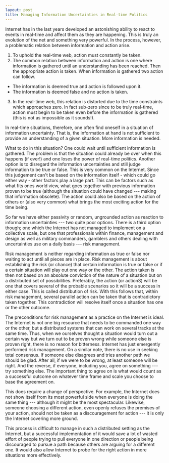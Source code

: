 ```yaml
---
layout: post
title: Managing Information Uncertainties in Real-time Politics
---
```


Internet has in the last years developed an astonishing ability to react to events in real-time and affect them as they are happening. This is truly an evolution of the net and something very powerful. In the process, however, a problematic relation between information and action arise. 

1. To uphold the real-time web, action must constantly be taken.
2. The common relation between information and action is one where information is gathered until an understanding has been reached. Then the appropriate action is taken. When information is gathered two action can follow.
 * The information is deemed true and action is followed upon it.
 * The information is deemed false and no action is taken.
3. In the real-time web, this relation is distorted due to the time constraints which approaches zero. In fact sub-zero since to be truly real-time, action must begin to be taken even before the information is gathered (this is not as impossible as it sounds!).

In real-time situations, therefore, one often find oneself in a situation of information uncertainty. That is, the information at hand is not sufficient to provide an understanding of a given situation. More information is needed.

What to do in this situation?
One could wait until sufficient information is gathered. The problem is that the situation could already be over when this happens (if ever!) and one loses the power of real-time politics. Another option is to disregard the information uncertainties and still judge information to be true or false. This is very common on the Internet. Since this judgement can't be based on the information itself - which could go either way - other factors play a large part. This can be factors such as what fits ones world view, what goes together with previous information proven to be true (although the situation could have changed --- making that information obsolete). The action could also be based on the action of others or (also very common) what brings the most exciting action for the time being. 

So far we have either passivity or random, ungrounded action as reaction to information uncertainties --- two quite poor options. There is a third option though; one which the Internet has not managed to implement on a collective scale, but one that professionals within finance, management and design as well as military commanders, gamblers and others dealing with uncertainties use on a daily basis --- risk management.

Risk management is neither regarding information as true or false nor waiting to act until all pieces are in place. Risk management is about establishing the risk (or chance) that certain information is true or false or if a certain situation will play out one way or the other. The action taken is then not based on an absolute conviction of the nature of a situation but on a distributed set of possibilities. Preferably, the action (or actionS) will be one that covers several of the probable scenarios so it will be a success in either case. This is called distribution of risk. With this follows that, within risk management, several parallel action can be taken that is contradictory taken together. This contradiction will resolve itself once a situation has one or the other outcome.

The preconditions for risk management as a practice on the Internet is ideal. The Internet is not one big resource that needs to be commanded one way or the other, but a distributed systems that can work on several tracks at the same time. Thus, when we ourselves thought a situation would turn out a certain way but we turn out to be proven wrong while someone else is proven right, there is no reason for bitterness. Internet has just emergently performed risk management. On a similar note, there is no use in seeking total consensus. If someone else disagrees and tries another path we should be glad. After all, if we were to be wrong, at least someone will be right. And the reverse, if everyone, including you, agree on something --- try something else. The important thing to agree on is what would count as a successful outcome on whatever time frame and scale you choose to base the agreement on.

This does require a change of perspective. For example, the Internet does not show itself from its most powerful side when everyone is doing the same thing --- although it might be the most spectacular. Likewise, someone choosing a different action, even openly refuses the premises of your action, should not be taken as a discouragement for action --- it is only the Internet covering more ground.

This process is difficult to manage in such a distributed setting as the Internet, but a successful implementation of it would save a lot of wasted effort of people trying to pull everyone in one direction or people being discouraged to pursue a path because others are arguing for a different one. It would also allow Internet to probe for the right action in more situations more effectively.
